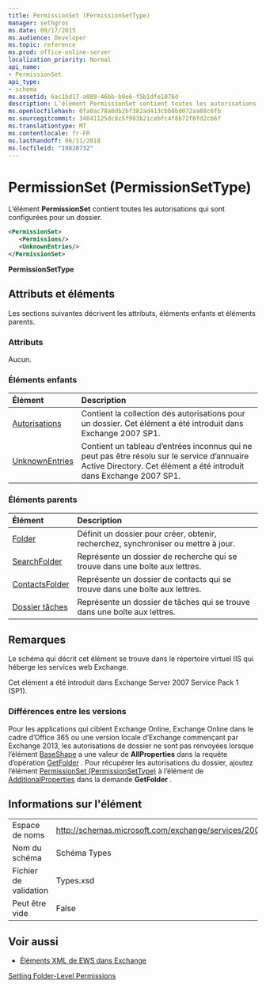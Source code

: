 ```yaml
---
title: PermissionSet (PermissionSetType)
manager: sethgros
ms.date: 09/17/2015
ms.audience: Developer
ms.topic: reference
ms.prod: office-online-server
localization_priority: Normal
api_name:
- PermissionSet
api_type:
- schema
ms.assetid: 6ac1bd17-a089-46bb-b9e6-f5b1dfe1076d
description: L’élément PermissionSet contient toutes les autorisations qui sont configurées pour un dossier.
ms.openlocfilehash: 0fa0ac78a0db2bf382ad413cbb8bd072aa88c6fb
ms.sourcegitcommit: 34041125dc8c5f993b21cebfc4f8b72f0fd2cb6f
ms.translationtype: MT
ms.contentlocale: fr-FR
ms.lasthandoff: 06/11/2018
ms.locfileid: "19828732"
---
```

# <a name="permissionset-permissionsettype"></a>PermissionSet (PermissionSetType)

L’élément **PermissionSet** contient toutes les autorisations qui sont configurées pour un dossier. 
  
```XML
<PermissionSet>
   <Permissions/>
   <UnknownEntries/>
</PermissionSet>
```

 **PermissionSetType**
## <a name="attributes-and-elements"></a>Attributs et éléments

Les sections suivantes décrivent les attributs, éléments enfants et éléments parents.
  
### <a name="attributes"></a>Attributs

Aucun.
  
### <a name="child-elements"></a>Éléments enfants

|**Élément**|**Description**|
|:-----|:-----|
|[Autorisations](permissions.md) <br/> |Contient la collection des autorisations pour un dossier. Cet élément a été introduit dans Exchange 2007 SP1.  <br/> |
|[UnknownEntries](unknownentries.md) <br/> |Contient un tableau d’entrées inconnus qui ne peut pas être résolu sur le service d’annuaire Active Directory. Cet élément a été introduit dans Exchange 2007 SP1.  <br/> |
   
### <a name="parent-elements"></a>Éléments parents

|**Élément**|**Description**|
|:-----|:-----|
|[Folder](folder.md) <br/> |Définit un dossier pour créer, obtenir, recherchez, synchroniser ou mettre à jour.  <br/> |
|[SearchFolder](searchfolder.md) <br/> |Représente un dossier de recherche qui se trouve dans une boîte aux lettres.  <br/> |
|[ContactsFolder](contactsfolder.md) <br/> |Représente un dossier de contacts qui se trouve dans une boîte aux lettres.  <br/> |
|[Dossier tâches](tasksfolder.md) <br/> |Représente un dossier de tâches qui se trouve dans une boîte aux lettres.  <br/> |
   
## <a name="remarks"></a>Remarques

Le schéma qui décrit cet élément se trouve dans le répertoire virtuel IIS qui héberge les services web Exchange.
  
Cet élément a été introduit dans Exchange Server 2007 Service Pack 1 (SP1).
  
### <a name="version-differences"></a>Différences entre les versions

Pour les applications qui ciblent Exchange Online, Exchange Online dans le cadre d’Office 365 ou une version locale d’Exchange commençant par Exchange 2013, les autorisations de dossier ne sont pas renvoyées lorsque l’élément [BaseShape](baseshape.md) a une valeur de **AllProperties** dans la requête d’opération [GetFolder](getfolder-operation.md) . Pour récupérer les autorisations du dossier, ajoutez l’élément [PermissionSet (PermissionSetType)](permissionset-permissionsettype.md) à l’élément de [AdditionalProperties](additionalproperties.md) dans la demande **GetFolder** . 
  
## <a name="element-information"></a>Informations sur l'élément

|||
|:-----|:-----|
|Espace de noms  <br/> |http://schemas.microsoft.com/exchange/services/2006/types  <br/> |
|Nom du schéma  <br/> |Schéma Types  <br/> |
|Fichier de validation  <br/> |Types.xsd  <br/> |
|Peut être vide  <br/> |False  <br/> |
   
## <a name="see-also"></a>Voir aussi



- [Éléments XML de EWS dans Exchange](ews-xml-elements-in-exchange.md)


[Setting Folder-Level Permissions](http://msdn.microsoft.com/library/c7530e86-5112-401c-b10a-9c054ae59f07%28Office.15%29.aspx)

